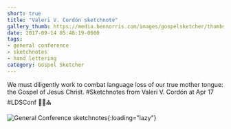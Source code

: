 ```yaml
---
short: true
title: "Valeri V. Cordón sketchnote"
gallery_thumb: https://media.bennorris.com/images/gospelsketcher/thumbs/apr-17-2-cordon.jpg
date: 2017-09-14 05:48:19-0600
tags:
- general conference
- sketchnotes
- hand lettering
category: Gospel Sketcher
---
```


We must diligently work to combat language loss of our true mother tongue: the Gospel of Jesus Christ. #Sketchnotes from Valeri V. Cordón at Apr 17 #LDSConf ✍🏼⛪️

![General Conference sketchnotes](https://media.bennorris.com/images/gospelsketcher/general-conference/apr-2017/apr-17-2-cordon.jpg){:loading="lazy"}
